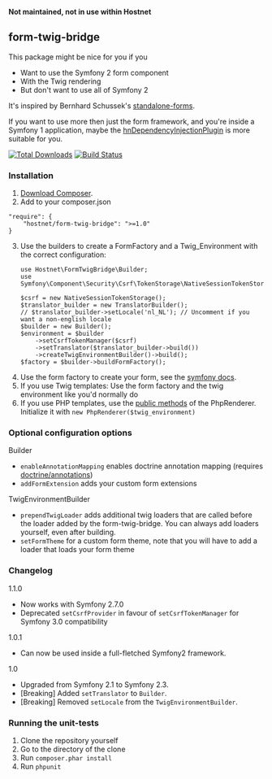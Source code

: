 **Not maintained, not in use within Hostnet**

form-twig-bridge
----------------

This package might be nice for you if you
- Want to use the Symfony 2 form component
- With the Twig rendering
- But don't want to use all of Symfony 2

It's inspired by Bernhard Schussek's [standalone-forms](https://github.com/bschussek/standalone-forms/).

If you want to use more then just the form framework, and you're inside a Symfony 1 application, maybe the [hnDependencyInjectionPlugin](https://github.com/hostnet/hnDependencyInjectionPlugin) is more suitable for you.

[![Total Downloads](https://poser.pugx.org/hostnet/form-twig-bridge/downloads.png)](https://packagist.org/packages/hostnet/form-twig-bridge)
[![Build Status](https://travis-ci.org/hostnet/form-twig-bridge.svg?branch=master)](https://travis-ci.org/hostnet/form-twig-bridge)

### Installation
1. [Download Composer][1].
2. Add to your composer.json
  ```
  "require": {
      "hostnet/form-twig-bridge": ">=1.0"
  }

  ```
3. Use the builders to create a FormFactory and a Twig_Environment with the correct configuration:
   ```
   use Hostnet\FormTwigBridge\Builder;
   use Symfony\Component\Security\Csrf\TokenStorage\NativeSessionTokenStorage;
   
   $csrf = new NativeSessionTokenStorage();
   $translator_builder = new TranslatorBuilder();
   // $translator_builder->setLocale('nl_NL'); // Uncomment if you want a non-english locale
   $builder = new Builder();
   $environment = $builder
       ->setCsrfTokenManager($csrf)
       ->setTranslator($translator_builder->build())
       ->createTwigEnvironmentBuilder()->build();
   $factory = $builder->buildFormFactory();
   ```
5. Use the form factory to create your form, see the [symfony docs](http://symfony.com/doc/current/book/forms.html).
6. If you use Twig templates: Use the form factory and the twig environment like you'd normally do
7. If you use PHP templates, use the [public methods](https://github.com/hostnet/form-twig-bridge/blob/master/src/Hostnet/FormTwigBridge/PhpRenderer.php) of the PhpRenderer.
   Initialize it with ```new PhpRenderer($twig_environment)```

### Optional configuration options

Builder
- ```enableAnnotationMapping``` enables doctrine annotation mapping (requires [doctrine/annotations](https://packagist.org/packages/doctrine/annotations))
- ```addFormExtension``` adds your custom form extensions

TwigEnvironmentBuilder
- ```prependTwigLoader``` adds additional twig loaders that are called before the loader added by the form-twig-bridge. You can always add loaders yourself, even after building.
- ```setFormTheme``` for a custom form theme, note that you will have to add a loader that loads your form theme

### Changelog

1.1.0
- Now works with Symfony 2.7.0
- Deprecated `setCsrfProvider` in favour of `setCsrfTokenManager` for Symfony 3.0 compatibility

1.0.1
- Can now be used inside a full-fletched Symfony2 framework.

1.0
- Upgraded from Symfony 2.1 to Symfony 2.3.
- [Breaking] Added ```setTranslator``` to ```Builder```.
- [Breaking] Removed ```setLocale``` from the ```TwigEnvironmentBuilder```.

### Running the unit-tests

1. Clone the repository yourself
2. Go to the directory of the clone
3. Run ```composer.phar install```
4. Run ```phpunit```

[1]: http://getcomposer.org/doc/00-intro.md
